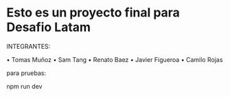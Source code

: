 # Esto es un proyecto final para Desafio Latam

INTEGRANTES:

• Tomas Muñoz
• Sam Tang
• Renato Baez
• Javier Figueroa
• Camilo Rojas

para pruebas:

npm run dev
